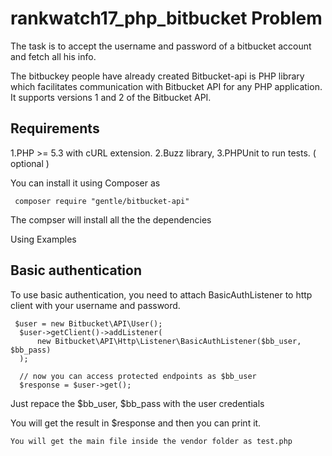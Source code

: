 # rankwatch17_php_bitbucket Problem

The task is to accept the username and password of a bitbucket account and fetch all his info.

The bitbuckey people have already created
Bitbucket-api is PHP library which facilitates communication with Bitbucket API for any PHP application. 
It supports versions 1 and 2 of the Bitbucket API.

## Requirements

1.PHP >= 5.3 with cURL extension.
2.Buzz library,
3.PHPUnit to run tests. ( optional )

You can install it using Composer as
```
 composer require "gentle/bitbucket-api"
```
The compser will install all the the dependencies

Using Examples

## Basic authentication
To use basic authentication, you need to attach BasicAuthListener to http client with your username and password.

```
 $user = new Bitbucket\API\User();
  $user->getClient()->addListener(
      new Bitbucket\API\Http\Listener\BasicAuthListener($bb_user, $bb_pass)
  );

  // now you can access protected endpoints as $bb_user
  $response = $user->get();
 ```
 
 Just repace the $bb_user, $bb_pass with the user credentials
 
 You will get the result in $response and then you can print it.
 ```
 You will get the main file inside the vendor folder as test.php
 ```
